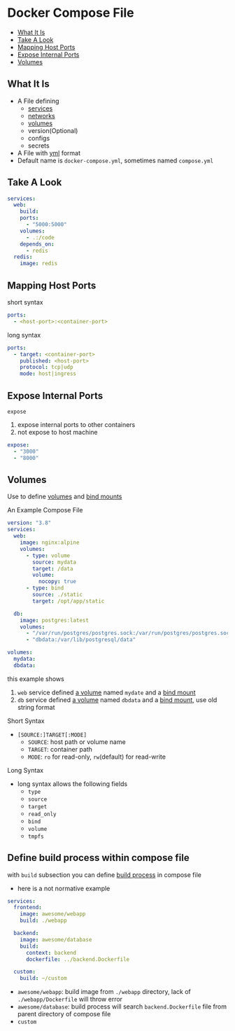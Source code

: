 # Docker Compose File

* [What It Is](#what-it-is)
* [Take A Look](#take-a-look)
* [Mapping Host Ports](#mapping-host-ports)
* [Expose Internal Ports](#expose-internal-ports)
* [Volumes](#volumes)

## What It Is

- A File defining 
  - [services]()
  - [networks](docker-networking.md)
  - [volumes](docker-volume.md)
  - version(Optional)
  - configs
  - secrets
- A File with [yml](yaml.md) format
- Default name is `docker-compose.yml`, sometimes named `compose.yml`

## Take A Look

```yml
services:
  web:
    build:
    ports:
      - "5000:5000"
    volumes:
      - .:/code
    depends_on:
      - redis
  redis:
    image: redis
```

## Mapping Host Ports

short syntax

```yml
ports:
  - <host-port>:<container-port>
```

long syntax

```yml
ports:
  - target: <container-port>
    published: <host-port>
    protocol: tcp|udp
    mode: host|ingress
```

## Expose Internal Ports

`expose`

1. expose internal ports to other containers
2. not expose to host machine

```yml
expose:
  - "3000"
  - "8000"
```

## Volumes

Use to define [volumes](docker-volume.md) and [bind mounts](docker-bind-mounts.md) 

An Example Compose File

```yml
version: "3.8"
services:
  web:
    image: nginx:alpine
    volumes:
      - type: volume
        source: mydata
        target: /data
        volume:
          nocopy: true
      - type: bind
        source: ./static
        target: /opt/app/static

  db:
    image: postgres:latest
    volumes:
      - "/var/run/postgres/postgres.sock:/var/run/postgres/postgres.sock"
      - "dbdata:/var/lib/postgresql/data"

volumes:
  mydata:
  dbdata:
```

this example shows

1. `web` service defined [a volume](docker-volume.md) named `mydate` and a [bind mount](docker-bind-mounts.md)
2. `db` service defined [a volume](docker-volume.md) named `dbdata` and a [bind mount](docker-bind-mounts.md), use old string format

Short Syntax

- `[SOURCE:]TARGET[:MODE]`
  - `SOURCE`: host path or volume name
  - `TARGET`: container path
  - `MODE`: `ro` for read-only, `rw`(default) for read-write

Long Syntax

- long syntax allows the following fields
  - `type`
  - `source`
  - `target`
  - `read_only`
  - `bind`
  - `volume`
  - `tmpfs`

## Define build process within compose file 

with `build` subsection you can define [build process](docker-build.md) in compose file

- here is a not normative example

```yml
services:
  frontend:
    image: awesome/webapp
    build: ./webapp

  backend:
    image: awesome/database
    build:
      context: backend
      dockerfile: ../backend.Dockerfile

  custom:
    build: ~/custom
```

- `awesome/webapp`: build image from `./webapp` directory, lack of `./webapp/Dockerfile` will throw error
- `awesome/database`: build process will search `backend.Dockerfile` file from parent directory of compose file
- `custom`

